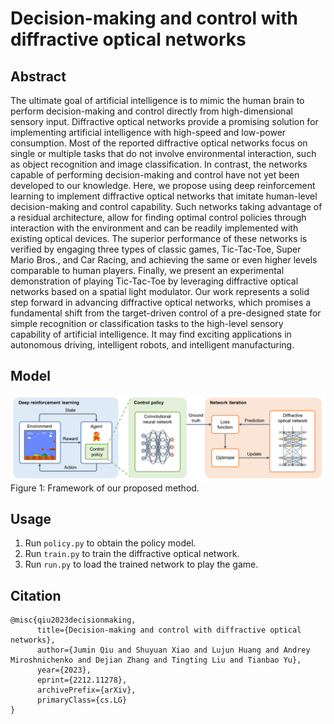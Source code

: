 # Decision-making and control with diffractive optical networks

## Abstract
The ultimate goal of artificial intelligence is to mimic the human brain to perform decision-making and control directly from high-dimensional sensory input. Diffractive optical networks provide a promising solution for implementing artificial intelligence with high-speed and low-power consumption. Most of the reported diffractive optical networks focus on single or multiple tasks that do not involve environmental interaction, such as object recognition and image classification. In contrast, the networks capable of performing decision-making and control have not yet been developed to our knowledge. Here, we propose using deep reinforcement learning to implement diffractive optical networks that imitate human-level decision-making and control capability. Such networks taking advantage of a residual architecture, allow for finding optimal control policies through interaction with the environment and can be readily implemented with existing optical devices. The superior performance of these networks is verified by engaging three types of classic games, Tic-Tac-Toe, Super Mario Bros., and Car Racing, and achieving the same or even higher levels comparable to human players. Finally, we present an experimental demonstration of playing Tic-Tac-Toe by leveraging diffractive optical networks based on a spatial light modulator. Our work represents a solid step forward in advancing diffractive optical networks, which promises a fundamental shift from the target-driven control of a pre-designed state for simple recognition or classification tasks to the high-level sensory capability of artificial intelligence. It may find exciting applications in autonomous driving, intelligent robots, and intelligent manufacturing.

## Model
![Image](model.png)
Figure 1: Framework of our proposed method. 

## Usage

1. Run `policy.py` to obtain the policy model.
2. Run `train.py` to train the diffractive optical network.
3. Run `run.py` to load the trained network to play the game.

## Citation

```
@misc{qiu2023decisionmaking,
      title={Decision-making and control with diffractive optical networks}, 
      author={Jumin Qiu and Shuyuan Xiao and Lujun Huang and Andrey Miroshnichenko and Dejian Zhang and Tingting Liu and Tianbao Yu},
      year={2023},
      eprint={2212.11278},
      archivePrefix={arXiv},
      primaryClass={cs.LG}
}
``` 
